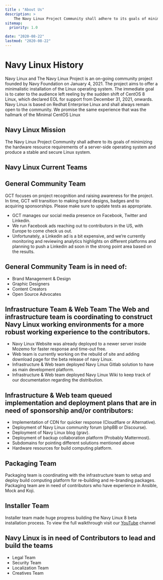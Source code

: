 ```yaml
---
title : "About Us"
description: >
    The Navy Linux Project Community shall adhere to its goals of minimizing the hardware resource requirements of a server-side operating system and produce a stable and secure Linux system.
sitemap:
  priority: 1.0

date: "2020-08-22"
lastmod: "2020-08-22"
---
```


# Navy Linux History

Navy Linux and  The Navy Linux Project is an on-going community project founded by Navy Foundation on January 4, 2021. The project aims to offer a minimalistic installation of the Linux operating system. The immediate goal is to cater to the audience left reeling by the sudden shift of CentOS 8 Linux, which declared EOL for support from December 31, 2021, onwards. Navy Linux is based on Redhat Enterprise Linux and shall always remain open to the community. We promise the same experience that was the hallmark of the Minimal CentOS Linux

## Navy Linux Mission

The Navy Linux Project Community shall adhere to its goals of minimizing the hardware resource requirements of a server-side operating system and produce a stable and secure Linux system.



## Navy Linux Current Teams

## General Community Team

GCT focuses on project recognition and raising awareness for the project. In time, GCT will transition to making brand designs, badges and to acquiring sponsorships.
Please make sure to update tests as appropriate.

* GCT manages our social media presence on Facebook, Twitter and Linkedin.
* We run Facebook ads reaching out to contributors in the US, with Europe to come check us out.
* Unfortunately, a Linkedin ad is a bit expensive, and we’re currently monitoring and
                            reviewing analytics highlights on different platforms and planning to push a Linkedin
                            ad soon in the strong point area based on the results.

## General Community Team is in need of:

* Brand Management & Design
* Graphic Designers
* Content Creators
* Open Source Advocates

## Infrastructure Team & Web Team The Web and infrastructure team is coordinating to construct Navy Linux working environments for a more robust working experience to the contributors.

* Navy Linux Website was already deployed to a newer server inside Mozemo for faster response and time-out free.
* Web team is currently working on the rebuild of site and adding download page for the beta release of navy Linux.
* Infrastructure & Web team deployed Navy Linux Gitlab solution to have as main development platform.
* Infrastructure & Web team deployed Navy Linux Wiki to keep track of our documentation regarding the distribution.

## Infrastructure & Web team queued implementation and deployment plans that are in need of sponsorship and/or contributors:

* Implementation of CDN for quicker response (Cloudflare or Alternative).
* Deployment of Navy Linux community forum (phpBB or Discourse).
* Deployment of Navy Linux blog (grav).
* Deployment of backup collaboration platform (Probably Mattermost).
* Subdomains for pointing different solutions mentioned above
* Hardware resources for build computing platform.

## Packaging Team

Packaging team is coordinating with the infrastructure team to setup and deploy build computing platform for re-building and re-branding packages. Packaging team are in need of contributors who have experience in Ansible, Mock and Koji.

## Installer Team

Installer team made huge progress building the Navy Linux 8 beta installation process. To view the full walkthrough visit our [YouTube](https://bit.ly/3pZ8Heq) channel

## Navy Linux is in need of Contributors to lead and build the teams
* Legal Team
* Security Team
* Localization Team
* Creatives Team


